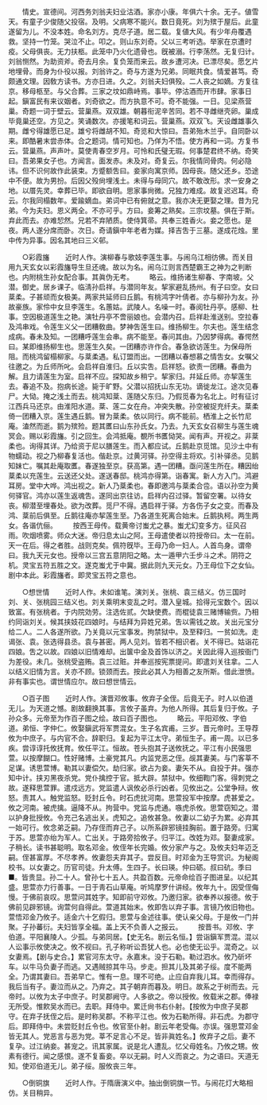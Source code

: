 <!-- { "loadSidebar": true } -->
　　情史。宣德间。河西务刘翁夫妇业沽酒。家亦小康。年俱六十余。无子。値雪天。有童子少俊随父投宿。及明。父病寒不能兴。数日竟死。刘为殡于屋后。此童遂留为儿。不没本姓。命名刘方。克尽子道。居二载。复値大风。有少年舟覆遇救。坚持一竹笼。哭泣不止。叩之。则山东刘奇。父以三考听选。举家在京遭时疫。父母俱丧。无力扶柩。此笼中乃火化遗骨也。旣被溺。行李荡然。无复归计。刘翁恻然。为助资斧。奇去月余。复负笼而来云。故乡遭河决。已漂尽矣。愿乞片地埋骨。而身为仆役以报。刘翁许之。奇与方遂为兄弟。同眠共食。情爱甚笃。奇颇通文理。因敎方读书。方亦日进。久之。刘翁夫妇俱殁。二人丧之如嫡。方复往京。移母柩至。与父合葬。三家之坟如鼎峙焉。事毕。停沽酒而开市肆。家事日起。鎭富民有来议姻者。刘奇欲之。而方执意不可。奇不能强。一日。见梁燕营巢。奇题一词于壁云。营巢燕。双双雄。朝暮衔泥辛苦同。若不寻雌继壳卵。巢成毕竟巢还空。方见之。笑诵数次。亦援笔和词云。营巢燕。双双飞。天设雌雄事久期。雌兮得雄愿已足。雄兮将雌胡不知。奇览和大惊曰。吾弟殆木兰乎。自同卧以来。即酷暑末尝赤体。合之题词。情可知也。乃佯为不悟。使方再和一词。方复书云。营巢燕。声声叶。莫使靑春空岁月。可怜和氏璧无瑕。何事楚君终不纳。奇笑曰。吾弟果女子也。方闻言。面发赤。未及对。奇复云。尔我情同骨肉。何必隐讳。但不识何故作此装束。方蹙额吿曰。妾家向寓京师。因母丧。随父还乡。恐途中不便。故为男扮。后因父殁尙埋浅土。未得与母同穴。故不敢改形。求一安身之地。以厝先灵。幸葬已毕。即欲自明。思家事尙微。兄独力难成。故复迟迟耳。奇云。尔我同榻数年。爱踰嫡血。弟词中已有俯就之意。我亦决无更娶之理。昔为兄弟。今为夫妇。恩义两全。不亦可乎。方曰。妾筹之熟矣。三宗坟墓。俱在于斯。弃此而去。亦难恝然。兄若不弃陋质。使侍箕帚。共奉三姓香火。妾之愿也。是夜。两人遂分席而卧。次日。奇请鎭中年老者为媒。择吉吿于三墓。遂成花烛。里中传为异事。因名其地曰三义邨。 

　　○彩霞旛 
　　近时人作。演柳春与歌妓李莲生事。与闹乌江相彷佛。而关目用九天玄女以彩霞旛导生旦还魂。故以为名。闹乌江则言西楚霸王之神为之判断也。内附桃生孙女配合事。其眞伪无考。 
　　略云。维扬诸生柳春、字南坡。父潜。御史。居乡课子。临淸孙启祥。与潜同年友。挈家避乱扬州。有子曰空。女曰棻柔。子甚顽而女极美。两家共延师曰丘鹅。有桃鸿字叶倩者。亦与柳孙为友。孙故豪族。家伶中女旦李莲生。名蕙姑。武陵人。名噪一时。春阅牡丹亭。感柳、杜事。空因极道莲生之艳。演牡丹亭不啻丽娘也。会潜内召。启祥赴淮送别。空拉春及鸿串戏。令莲生义父一团糟敎曲。梦神吿莲生曰。维扬柳生。尔夫也。莲生结念成病。春未及知。一团糟呼莲生会串。病不能至。春问其由。乃因梦得病。春愕然曰。某即维扬柳生也。思莲生久矣。一团糟亦许作合。春急欲访莲生。为保母所阻。而桃鸿留榻柳家。与棻柔遇。私订盟而出。一团糟以春想慕之情吿女。女嘱父往邀之。为丘师所叱。会启祥自淮归。丘以实吿。启祥怒。欲责一团糟。春曲为解。且力请莲生为室。启祥不应。探知故乡稍宁。挈家归。幷延丘师。亦挈莲生去。春追不及。抱病长途。毙于旷野。父潜以招抚山东无功。谪徙龙江。途次见春尸。大恸。掩之浅土而去。桃鸿知棻、莲随父东归。乃假觅春为名北上。时有征讨江西兵马还京。由淮阳水道。棻、莲二女在舟。冲突失散。孙空被捉充纤夫。棻柔倚一团糟入京。莲生遇丘鹅。冒为棻柔。依以同行。病不能前。栖淮上之长竹尼庵。溘然而逝。鹅为殡殓。题其匶曰山东孙氏女。乃去。九天玄女召柳生与莲生魂冥会。赐以彩霞旛。引之回生。会鸿抵庵。覩所书匶恸哭。闻有声。开视之。非棻柔也。询得其详。乃给资于尼以膳莲生。而入都应试。丘鹅赴京觅馆。见沙土中有物蠕动。视之乃柳春复活也。偕赴京。过黄河驿。孙空得主将欢。引补驿丞。见鹅知妹亡。嘱其赴庵取匶。春遂独至京。获高第。遇一团糟。亟问莲生所在。糟因绐棻柔以充莲生。云送还父处。遂送春邸。桃鸿亦得第。诣春寓。新人方入门。鸿避耳房。堂中大哗。鸿出视之。新人乃棻柔也。春即邀鸿与棻柔合卺。语以孙空为黄何驿官。鸿亦以莲生返魂吿。遂同出京往访。启祥内召过驿。暂留空署。以待女丧。柳潜至埋春处。欲为改葬。觅尸不得。遇启祥于驿。方各伤子女之变。而春及鸿、棻前后俱至。丘鹅往庵亦挈莲生至。乃各道生死离合始末。丘鹅执柯。两生两女。各谐伉俪。 
　　按西王母传。载黄帝讨蚩尤之暴。蚩尤幻变多方。征风召雨。吹烟喷雾。师众大迷。帝归息太山之阿。王母遣使者以符授帝曰。太一在前。天一在后。得之者胜。战则克矣。佩符旣毕。王母乃命一妇人。人首鸟身。谓帝曰。我九天元女也。授帝以三宫五意阴阳之略。太一遁甲六壬步斗之术。阴符之机。灵宝五符五胜之文。遂克蚩尤于中冀。据此则九天元女。乃王母位下之女仙。剧中本此。彩霞旛者。即灵宝五符之意也。 

　　○想世情 
　　近时人作。未如谁笔。演刘关。张桃、袁三结义。仿三国时刘、关、张桃园三结义也。刘关乘明末变乱之时。潜入皇城。拾得元宝数个。因以致富。有张桃者。于内院効劳。注选佐贰。欠缺使费。而棍徒袁三赌博输赀。乃相约同诣刘关。候其挟妓花四娘时。与结拜为异姓兄弟。吿以需钱之故。关出元宝分给二人。二人各遂所欲。乃关竟以元宝事发。拘禁狱中。及至释归。一贫如洗。走谒张、袁。张选得县丞。袁与甚密。两人见刘。皆若不相识者。关不得已。姑诣花四娘。吿之以故。四娘以旧情难却。出箧中金及首饰以济之。关因此得入巡按衙门为差役。未几。张桃受盗贿。袁三过赃。并奉巡按宪票提问。即遣刘关往拿。二人以结义旧情为言。关亦不顾。锁颈而去。按此必其人为相善之友所斯。借此泄愤。非有事实也。谓世情应尔。故曰想世情云。 

　　○百子图 
　　近时人作。演晋邓攸事。攸弃子全侄。后竟无子。时人以伯道无儿。为天道之憾。剧故翻换其事。言攸子虽弃。为他人所得。其后复归于攸。子孙众多。元帝至为作百子图之绘。故曰百子图也。 
　　略云。平阳邓攸、字伯道。弟恒、字仲仁。攸娶鎭武将军贾混女。生子名宾甫。三岁。晋元帝时。王导荐攸为中庶子。与内官不合。辞职归。复起为平江太守。弟恒生子。甫一周。以已多疾。尝谆谆托攸抚育。攸任平江。恒故。苍头抱其子送攸抚之。平江有小民强思萱。以按摩餬口。性好赌博。土豪党其凡。内监党恶之侄。觇其妻美。与门客莘不足谋。诱思萱博。勒其以妻偿欠。劫归家。欲占为妾。妻矢不从。自投于井。强亦知中计。挟刃黑夜杀党。党仆擒控于官。抵大辟。禁狱中。攸细鞫门客。得刺党之故。遂释思萱罪。遣戍远方。党监遣人讽攸必杀行凶者。见攸出之。公堂争辩。攸怒。责其人。触党监怒。贬封丘令。时石虎扰河南。思萱投军中按摩。虎甚爱之。攸之河南。被虎擒。逼降不从。拘营中。党监与虎通。嗾虎杀攸。思萱窃知之。潜以护身批授攸。令充己名逃出关。虎知之。追攸甚急。攸妻以二幼子为累。必弃其一始可行。攸念弟乏嗣。乃存侄而弃己子。以所系辟邪镜挂胸前。置于路旁。归寓于苏。思萱亦绐为军人。亡出关。于路旁拾攸子。归平江。改姓为邓。娶妻成家。子稍长。读书甚聪明。取名邓金。攸侄年长完婚。攸分家产与之。及攸夫妇年迈乏嗣。侄甚富厚。不尽孝养。攸妻怨夫弃其子。尝反目。时邓金为王导赏识。为秘阁校书。以女妻之。历官司徒。升太傅。生四子。长曰瑛。仲曰砺。叔曰砊。季曰■。皆贵显。孙二十人。曾孙七十五人。共盈百数。元帝命绘百子图进呈。以纪其盛。思萱亦力行善事。一日于靑石山草庵。听鸠摩罗什讲经。攸年九十。因受侄侮慢。于佛前哀叹。思萱问其姓字。知即前守邓攸。乃邀归家。欲奉养以报德。攸于佛前见辟邪镜。询萱何自得此。萱道其始末。攸即吿以弃子事。言镜乃攸旧物也。萱悟邓金乃攸子。适金六十乞假归。思萱与金述往事。使认亲父母。于是攸一门并聚。子孙蕃衍。夫妇皆享全福。盖上天不负善人之报云。 
　　按晋书。邓攸、字伯道。平阳襄陵人。少孤。与弟同居。【史无名。剧云名恒。】尝诣鎭军贾混。混以人讼事示攸使决之。攸不视曰。孔子称听讼吾犹人也。必也使无讼乎。混奇之。以女妻焉。【剧与史合。】累官河东太守。永嘉末。没于石勒。勒过泗水。攸乃斫坏车。以牛马负妻子而逃。又遇贼掠其牛马。步走。担其儿及其弟子绥。度不能两全。乃谓其妻曰。吾弟早亡。惟有一息。理不可绝。止应自弃我儿耳。幸而得存。我后当有子。妻泣而从之。乃弃之。其子朝弃而暮及。明日。故系之于树而去。元帝时。以攸为太子中庶子。时吴郡阙守。人多欲之。帝以授攸。攸载米之郡。俸禄无所受。惟飮吴水而已。去职。拜侍中。累迁尙书右仆射。【按攸为中庶子吴郡守。在弃子抚侄之后。是时称吴郡。不称平江也。攸为石勒所得。非石虎。为郡守后。即拜侍中。未尝贬封丘令也。攸官至仆射。剧云年老受侮。亦误。强思萱邓金皆无其人。党恶言与恶为党。莘不足言心不足。皆非眞姓名。】攸弃子之后。妻不复孕。过江纳妾。甚宠之。讯其家属。说是北人遭乱。忆父母姓名。乃攸之甥。攸素有德行。闻之感恨。遂不复畜妾。卒以无嗣。时人义而哀之。为之语曰。天道无知。使邓伯道无儿。弟子绥。服攸丧三年。 

　　○倒铜旗 
　　近时人作。于隋唐演义中。抽出倒铜旗一节。与闹花灯大略相仿。关目稍异。 
